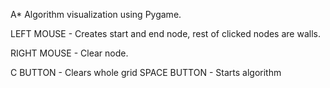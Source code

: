A* Algorithm visualization using Pygame.

LEFT MOUSE - Creates start and end node, rest of clicked nodes are walls.

RIGHT MOUSE - Clear node.

C BUTTON - Clears whole grid
SPACE BUTTON - Starts algorithm
